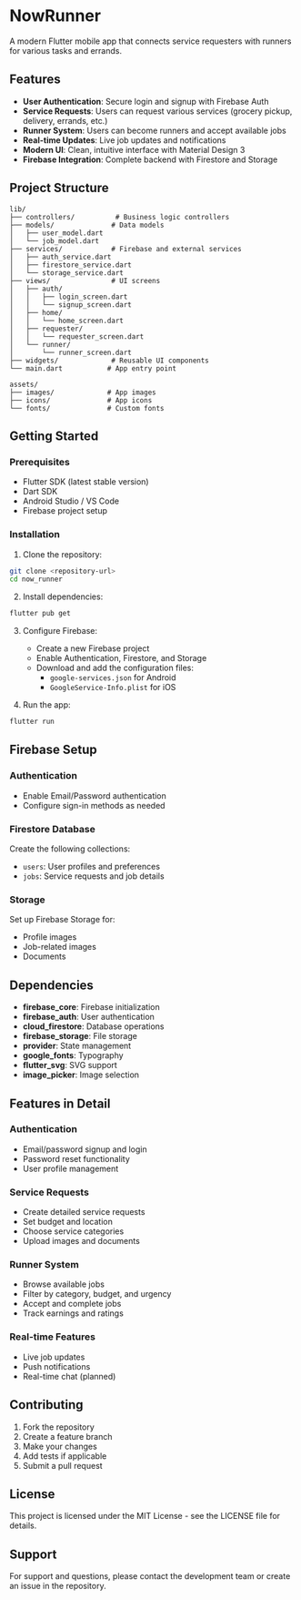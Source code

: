 # NowRunner

A modern Flutter mobile app that connects service requesters with runners for various tasks and errands.

## Features

- **User Authentication**: Secure login and signup with Firebase Auth
- **Service Requests**: Users can request various services (grocery pickup, delivery, errands, etc.)
- **Runner System**: Users can become runners and accept available jobs
- **Real-time Updates**: Live job updates and notifications
- **Modern UI**: Clean, intuitive interface with Material Design 3
- **Firebase Integration**: Complete backend with Firestore and Storage

## Project Structure

```
lib/
├── controllers/          # Business logic controllers
├── models/              # Data models
│   ├── user_model.dart
│   └── job_model.dart
├── services/            # Firebase and external services
│   ├── auth_service.dart
│   ├── firestore_service.dart
│   └── storage_service.dart
├── views/               # UI screens
│   ├── auth/
│   │   ├── login_screen.dart
│   │   └── signup_screen.dart
│   ├── home/
│   │   └── home_screen.dart
│   ├── requester/
│   │   └── requester_screen.dart
│   └── runner/
│       └── runner_screen.dart
├── widgets/             # Reusable UI components
└── main.dart           # App entry point

assets/
├── images/             # App images
├── icons/              # App icons
└── fonts/              # Custom fonts
```

## Getting Started

### Prerequisites

- Flutter SDK (latest stable version)
- Dart SDK
- Android Studio / VS Code
- Firebase project setup

### Installation

1. Clone the repository:
```bash
git clone <repository-url>
cd now_runner
```

2. Install dependencies:
```bash
flutter pub get
```

3. Configure Firebase:
   - Create a new Firebase project
   - Enable Authentication, Firestore, and Storage
   - Download and add the configuration files:
     - `google-services.json` for Android
     - `GoogleService-Info.plist` for iOS

4. Run the app:
```bash
flutter run
```

## Firebase Setup

### Authentication
- Enable Email/Password authentication
- Configure sign-in methods as needed

### Firestore Database
Create the following collections:
- `users`: User profiles and preferences
- `jobs`: Service requests and job details

### Storage
Set up Firebase Storage for:
- Profile images
- Job-related images
- Documents

## Dependencies

- **firebase_core**: Firebase initialization
- **firebase_auth**: User authentication
- **cloud_firestore**: Database operations
- **firebase_storage**: File storage
- **provider**: State management
- **google_fonts**: Typography
- **flutter_svg**: SVG support
- **image_picker**: Image selection

## Features in Detail

### Authentication
- Email/password signup and login
- Password reset functionality
- User profile management

### Service Requests
- Create detailed service requests
- Set budget and location
- Choose service categories
- Upload images and documents

### Runner System
- Browse available jobs
- Filter by category, budget, and urgency
- Accept and complete jobs
- Track earnings and ratings

### Real-time Features
- Live job updates
- Push notifications
- Real-time chat (planned)

## Contributing

1. Fork the repository
2. Create a feature branch
3. Make your changes
4. Add tests if applicable
5. Submit a pull request

## License

This project is licensed under the MIT License - see the LICENSE file for details.

## Support

For support and questions, please contact the development team or create an issue in the repository.
